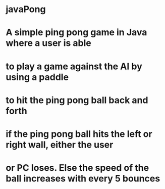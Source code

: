 # javaPong
# A simple ping pong game in Java where a user is able 
# to play a game against the AI by using a paddle 
# to hit the ping pong ball back and forth 
# if the ping pong ball hits the left or right wall, either the user 
# or PC loses. Else the speed of the ball increases with every 5 bounces 

